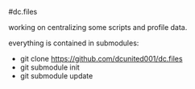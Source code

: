 #dc.files

working on centralizing some scripts and profile data.

everything is contained in submodules:
-   git clone https://github.com/dcunited001/dc.files
-   git submodule init
-   git submodule update


